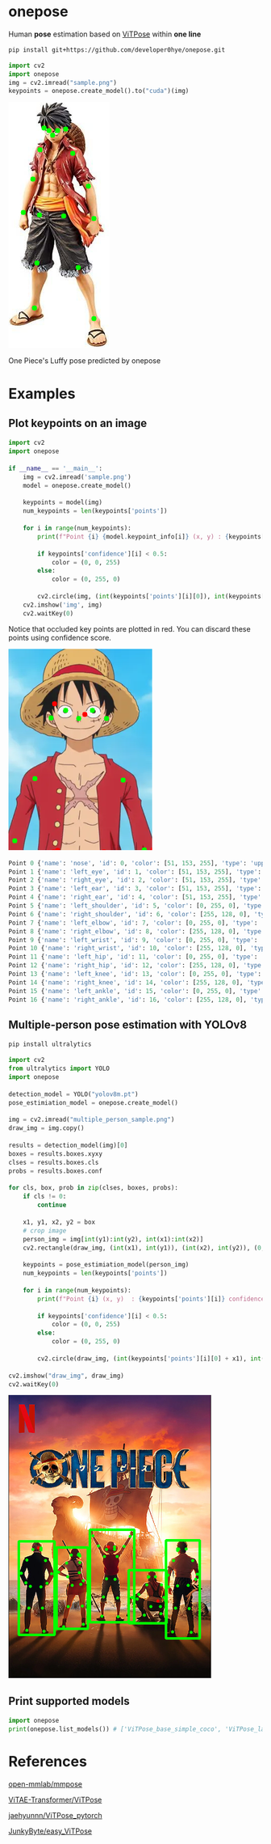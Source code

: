 # onepose

Human **pose** estimation based on [ViTPose](https://github.com/ViTAE-Transformer/ViTPose) within **one line** 

```bash
pip install git+https://github.com/developer0hye/onepose.git
```

```python
import cv2
import onepose
img = cv2.imread("sample.png")
keypoints = onepose.create_model().to("cuda")(img)
```

![sample_vitpose_h_simple_coco_output](./onepose/assets/sample_vitpose_h_simple_coco_output.png)

One Piece's Luffy pose predicted by onepose

# Examples

## Plot keypoints on an image
```python
import cv2
import onepose

if __name__ == '__main__':
    img = cv2.imread('sample.png')
    model = onepose.create_model()

    keypoints = model(img)
    num_keypoints = len(keypoints['points'])
    
    for i in range(num_keypoints):
        print(f"Point {i} {model.keypoint_info[i]} (x, y) : {keypoints['points'][i]} confidence: {keypoints['confidence'][i]}")
        
        if keypoints['confidence'][i] < 0.5:
            color = (0, 0, 255)
        else:
            color = (0, 255, 0)
        
        cv2.circle(img, (int(keypoints['points'][i][0]), int(keypoints['points'][i][1])), 5, color, -1)
    cv2.imshow('img', img)
    cv2.waitKey(0)
```

Notice that occluded key points are plotted in red. You can discard these points using confidence score.

![occluded_sample_vitpose_h_simple_coco_output](./onepose/assets/occluded_sample_vitpose_h_simple_coco_output.png)

```python
Point 0 {'name': 'nose', 'id': 0, 'color': [51, 153, 255], 'type': 'upper', 'swap': ''} (x, y) : [139.64694 137.86743] confidence: [0.97471446]
Point 1 {'name': 'left_eye', 'id': 1, 'color': [51, 153, 255], 'type': 'upper', 'swap': 'right_eye'} (x, y) : [166.26282  121.430725] confidence: [0.90367746]       
Point 2 {'name': 'right_eye', 'id': 2, 'color': [51, 153, 255], 'type': 'upper', 'swap': 'left_eye'} (x, y) : [113.557556 121.25748 ] confidence: [0.93930066]       
Point 3 {'name': 'left_ear', 'id': 3, 'color': [51, 153, 255], 'type': 'upper', 'swap': 'right_ear'} (x, y) : [194.79327 137.52954] confidence: [0.8964122]
Point 4 {'name': 'right_ear', 'id': 4, 'color': [51, 153, 255], 'type': 'upper', 'swap': 'left_ear'} (x, y) : [ 84.58154 136.81473] confidence: [0.90676653]
Point 5 {'name': 'left_shoulder', 'id': 5, 'color': [0, 255, 0], 'type': 'upper', 'swap': 'right_shoulder'} (x, y) : [227.78476 259.47287] confidence: [0.8609412]   
Point 6 {'name': 'right_shoulder', 'id': 6, 'color': [255, 128, 0], 'type': 'upper', 'swap': 'left_shoulder'} (x, y) : [ 52.88922 256.38934] confidence: [0.83017635]
Point 7 {'name': 'left_elbow', 'id': 7, 'color': [0, 255, 0], 'type': 'upper', 'swap': 'right_elbow'} (x, y) : [269.67554 397.33008] confidence: [0.7196459]
Point 8 {'name': 'right_elbow', 'id': 8, 'color': [255, 128, 0], 'type': 'upper', 'swap': 'left_elbow'} (x, y) : [ 12.287186 379.43762 ] confidence: [0.65044713]    
Point 9 {'name': 'left_wrist', 'id': 9, 'color': [0, 255, 0], 'type': 'upper', 'swap': 'right_wrist'} (x, y) : [291.44168 401.09717] confidence: [0.0140133]
Point 10 {'name': 'right_wrist', 'id': 10, 'color': [255, 128, 0], 'type': 'upper', 'swap': 'left_wrist'} (x, y) : [ -9.994644 397.6245  ] confidence: [0.01367151]  
Point 11 {'name': 'left_hip', 'id': 11, 'color': [0, 255, 0], 'type': 'lower', 'swap': 'right_hip'} (x, y) : [189.8435  401.15857] confidence: [0.04964036]
Point 12 {'name': 'right_hip', 'id': 12, 'color': [255, 128, 0], 'type': 'lower', 'swap': 'left_hip'} (x, y) : [ 89.0609  401.10492] confidence: [0.02243446]
Point 13 {'name': 'left_knee', 'id': 13, 'color': [0, 255, 0], 'type': 'lower', 'swap': 'right_knee'} (x, y) : [286.65494 397.4558 ] confidence: [0.04406731]
Point 14 {'name': 'right_knee', 'id': 14, 'color': [255, 128, 0], 'type': 'lower', 'swap': 'left_knee'} (x, y) : [ 97.916   398.36865] confidence: [0.02304012]
Point 15 {'name': 'left_ankle', 'id': 15, 'color': [0, 255, 0], 'type': 'lower', 'swap': 'right_ankle'} (x, y) : [151.2844  129.83142] confidence: [0.01141046]
Point 16 {'name': 'right_ankle', 'id': 16, 'color': [255, 128, 0], 'type': 'lower', 'swap': 'left_ankle'} (x, y) : [ 91.45804 108.1178 ] confidence: [0.0140612]
```

## Multiple-person pose estimation with YOLOv8
```bash
pip install ultralytics
```
```python
import cv2
from ultralytics import YOLO
import onepose

detection_model = YOLO("yolov8m.pt")
pose_estimiation_model = onepose.create_model()

img = cv2.imread("multiple_person_sample.png")
draw_img = img.copy()

results = detection_model(img)[0]
boxes = results.boxes.xyxy
clses = results.boxes.cls
probs = results.boxes.conf

for cls, box, prob in zip(clses, boxes, probs):
    if cls != 0:
        continue

    x1, y1, x2, y2 = box
    # crop image
    person_img = img[int(y1):int(y2), int(x1):int(x2)]
    cv2.rectangle(draw_img, (int(x1), int(y1)), (int(x2), int(y2)), (0, 255, 0), 3)
    
    keypoints = pose_estimiation_model(person_img)
    num_keypoints = len(keypoints['points'])
    
    for i in range(num_keypoints):
        print(f"Point {i} (x, y)  : {keypoints['points'][i]} confidence: {keypoints['confidence'][i]}")
        
        if keypoints['confidence'][i] < 0.5:
            color = (0, 0, 255)
        else:
            color = (0, 255, 0)
        
        cv2.circle(draw_img, (int(keypoints['points'][i][0] + x1), int(keypoints['points'][i][1] + y1)), 3, color, -1)

cv2.imshow("draw_img", draw_img)
cv2.waitKey(0)
```
![multiple_person_sample_vitpose_h_simple_coco_output](./onepose/assets/multiple_person_sample_vitpose_h_simple_coco_output.png)


## Print supported models
```python
import onepose
print(onepose.list_models()) # ['ViTPose_base_simple_coco', 'ViTPose_large_simple_coco', 'ViTPose_huge_simple_coco', ...]
```

# References

[open-mmlab/mmpose](https://github.com/open-mmlab/mmpose)

[ViTAE-Transformer/ViTPose](https://github.com/ViTAE-Transformer/ViTPose)

[jaehyunnn/ViTPose_pytorch](https://github.com/jaehyunnn/ViTPose_pytorch)

[JunkyByte/easy_ViTPose](https://github.com/JunkyByte/easy_ViTPose)
